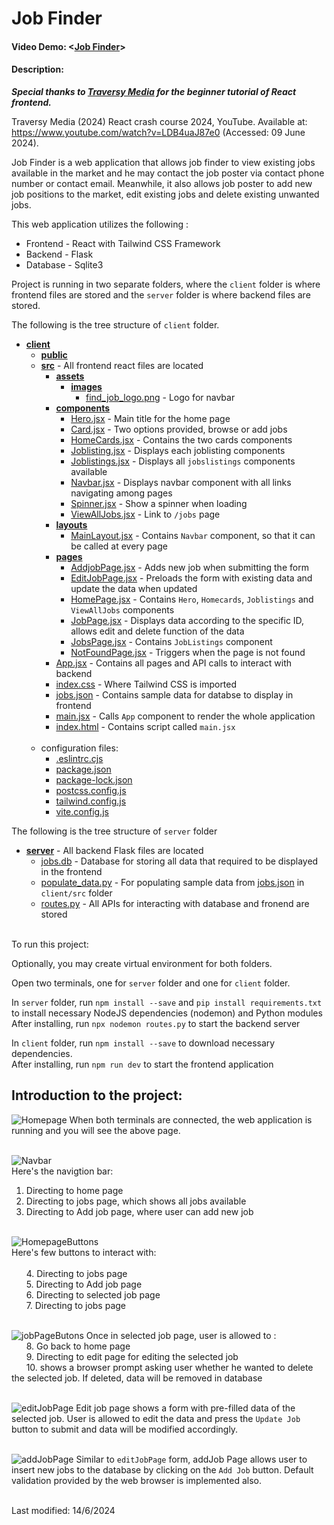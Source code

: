 <!-- <b>In package.json</b><br>
if need the original server<br>
"server": "json-server --watch src/jobs.json --port 8000" -->

# Job Finder
#### Video Demo:  <[Job Finder](https://youtu.be/zFZRRQ91who)>
#### Description:

<b><em>Special thanks to <a href="https://www.youtube.com/@TraversyMedia">Traversy Media</a> for the beginner tutorial of React frontend.</em></b>

Traversy Media (2024) React crash course 2024, YouTube. 
Available at: https://www.youtube.com/watch?v=LDB4uaJ87e0 (Accessed: 09 June 2024). <br>

Job Finder is a web application that allows job finder to view existing jobs available in the market and he may contact the job poster via contact phone number or contact email. Meanwhile, it also allows job poster to add new job positions to the market, edit existing jobs and delete existing unwanted jobs.

This web application utilizes the following :
- Frontend - React with Tailwind CSS Framework
- Backend - Flask
- Database - Sqlite3 


Project is running in two separate folders, where the `client` folder is where frontend files are stored and the `server` folder is where backend files are stored.

The following is the tree structure of `client` folder.
- [**client**](client)
    - [**public**](client/public)
    - [**src**](client/src) - All frontend react files are located
        - [**assets**](client/src/assets)
            - [**images**](client/src/assets/images)
                - [find_job_logo.png](client/src/assets/images/find_job_logo.png) - Logo for navbar
        - [**components**](client/src/components)
            - [Hero.jsx](client/src/components/Hero.jsx) - Main title for the home page
            - [Card.jsx](client/src/components/Card.jsx) - Two options provided, browse or add jobs
            - [HomeCards.jsx](client/src/components/HomeCards.jsx) - Contains the two cards components
            - [Joblisting.jsx](client/src/components/Joblisting.jsx) - Displays each joblisting components
            - [Joblistings.jsx](client/src/components/Joblistings.jsx) - Displays all `jobslistings` components available
            - [Navbar.jsx](client/src/components/Navbar.jsx)   - Displays navbar component with all links navigating among pages
            - [Spinner.jsx](client/src/components/Spinner.jsx) - Show a spinner when loading
            - [ViewAllJobs.jsx](client/src/components/Viewalljobs.jsx) - Link to `/jobs` page
        - [**layouts**](client/src/layouts) 
            - [MainLayout.jsx](client/src/layouts/Mainlayout.jsx) - Contains `Navbar` component, so that it can be called at every page
        - [**pages**](client/src/pages)
            - [AddjobPage.jsx](client/src/pages/AddjobPage.jsx) - Adds new job when submitting the form
            - [EditJobPage.jsx](client/src/pages/EditJobPage.jsx) - Preloads the form with existing data and update the data when updated
            - [HomePage.jsx](client/src/pages/HomePage.jsx) - Contains `Hero`, `Homecards`, `Joblistings` and `ViewAllJobs` components
            - [JobPage.jsx](client/src/pages/JobPage.jsx) - Displays data according to the specific ID, allows edit and delete function of the data
            - [JobsPage.jsx](client/src/pages/JobsPage.jsx) - Contains `JobListings` component
            - [NotFoundPage.jsx](client/src/pages/NotFoundPage.jsx) - Triggers when the page is not found
        - [App.jsx](client/src/App.jsx) - Contains all pages and API calls to interact with backend
        - [index.css](client/src/index.css) - Where Tailwind CSS is imported
        - [jobs.json](client/src/jobs.json) - Contains sample data for databse to display in frontend
        - [main.jsx](client/src/main.jsx) - Calls `App` component to  render the whole application 
        - [index.html](client/index.html) - Contains script called `main.jsx`
        <br><br>
    - configuration files:
        - [.eslintrc.cjs](client/.eslintrc.cjs)
        - [package.json](client/package.json)
        - [package-lock.json](client/package-lock.json)
        - [postcss.config.js](client/postcss.config.js)
        - [tailwind.config.js](client/tailwind.config.js)
        - [vite.config.js](client/vite.config.js)


The following is the tree structure of `server` folder
- [**server**](server) - All backend Flask files are located
    - [jobs.db](server/jobs.db) - Database for storing all data that required to be displayed in the frontend
    - [populate_data.py](server/populate_data.py) - For populating sample data from [jobs.json](client/src/jobs.json) in `client/src` folder
    - [routes.py](server/routes.py) - All APIs for interacting with database and fronend are stored

<br>
To run this project:

<br>

Optionally, you may create virtual environment for both folders.<br>

Open two terminals, one for `server` folder and one for `client` folder.<br>

In `server` folder, run `npm install --save` and `pip install requirements.txt` to install necessary NodeJS dependencies (nodemon) and Python modules<br>
After installing, run `npx nodemon routes.py` to start the backend server

In `client` folder, run `npm install --save` to download necessary dependencies.<br>
After installing, run `npm run dev` to start the frontend application
<br>
<h2>Introduction to the project:</h2>

![Homepage](/screenshots/homepage.png)
When both terminals are connected, the web application is running and you will see the above page.<br><br>

![Navbar](/screenshots/navbar.png)<br>
Here's the navigtion bar:
1. Directing to home page
2. Directing to jobs page, which shows all jobs available
3. Directing to Add job page, where user can add new job
<br><br>

![HomepageButtons](/screenshots/homepageButtons.png)<br>
Here's few buttons to interact with:<br>
<br>&nbsp;&nbsp;&nbsp;&nbsp;&nbsp;&nbsp;4. Directing to jobs page
<br>&nbsp;&nbsp;&nbsp;&nbsp;&nbsp;&nbsp;5. Directing to Add job page
<br>&nbsp;&nbsp;&nbsp;&nbsp;&nbsp;&nbsp;6. Directing to selected job page
<br>&nbsp;&nbsp;&nbsp;&nbsp;&nbsp;&nbsp;7. Directing to jobs page
<br><br>

![jobPageButons](/screenshots/jobPageButons.png)
Once in selected job page, user is allowed to :
<br>&nbsp;&nbsp;&nbsp;&nbsp;&nbsp;&nbsp;8. Go back to home page
<br>&nbsp;&nbsp;&nbsp;&nbsp;&nbsp;&nbsp;9. Directing to edit page for editing the selected job
<br>&nbsp;&nbsp;&nbsp;&nbsp;&nbsp;&nbsp;10. shows a browser prompt asking user whether he wanted to delete the selected job. If deleted, data will be removed in database
<br><br>

![editJobPage](/screenshots/editJobPage.png)
Edit job page shows a form with pre-filled data of the selected job. User is allowed to edit the data and press the `Update Job` button to submit and data will be modified accordingly.
<br><br>

![addJobPage](/screenshots/addJobPage.png)
Similar to `editJobPage` form, addJob Page allows user to insert new jobs to the database by clicking on the `Add Job` button. Default validation provided by the web browser is implemented also. 


<br>
Last modified: 14/6/2024